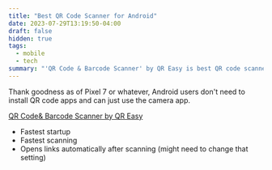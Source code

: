 ```yaml
---
title: "Best QR Code Scanner for Android"
date: 2023-07-29T13:19:50-04:00
draft: false
hidden: true
tags:
  - mobile
  - tech
summary: "'QR Code & Barcode Scanner' by QR Easy is best QR code scanner for Android. Its key advantages are fast startup, rapid scanning, and automatic link opening (a setting which may need adjustment)."
---
```


Thank goodness as of Pixel 7 or whatever, Android users don't need to install QR code apps and can just use the camera app.

[QR Code& Barcode Scanner by QR Easy](https://play.google.com/store/apps/details?id=com.camvision.qrcode.barcode.reader)

- Fastest startup
- Fastest scanning
- Opens links automatically after scanning (might need to change that setting)
